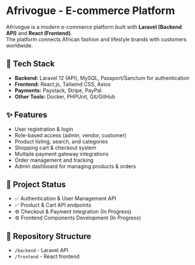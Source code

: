 # Afrivogue - E-commerce Platform

Afrivogue is a modern e-commerce platform built with **Laravel (Backend API)** and **React (Frontend)**.  
The platform connects African fashion and lifestyle brands with customers worldwide.  

## 🚀 Tech Stack
- **Backend:** Laravel 12 (API), MySQL, Passport/Sanctum for authentication  
- **Frontend:** React.js, Tailwind CSS, Axios  
- **Payments:** Paystack, Stripe, PayPal  
- **Other Tools:** Docker, PHPUnit, Git/GitHub  

## ✨ Features
- User registration & login 
- Role-based access (admin, vendor, customer)  
- Product listing, search, and categories  
- Shopping cart & checkout system  
- Multiple payment gateway integrations  
- Order management and tracking  
- Admin dashboard for managing products & orders  

## 🔨 Project Status
- ✅ Authentication & User Management API  
- ✅ Product & Cart API endpoints  
- ⚙️ Checkout & Payment Integration (In Progress)  
- ⚙️ Frontend Components Development (In Progress)  

## 📂 Repository Structure
- `/backend` - Laravel API  
- `/frontend` - React frontend  
